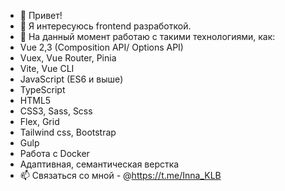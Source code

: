 - 👋 Привет!
- 👀 Я интересуюсь frontend разработкой. 
- 🌱 На данный момент работаю с такими технологиями, как:
- Vue 2,3 (Composition API/ Options API)
- Vuex, Vue Router, Pinia
- Vite, Vue CLI
- JavaScript (ES6 и выше)
- TypeScript
- HTML5
- CSS3, Sass, Scss
- Flex, Grid
- Tailwind css, Bootstrap
- Gulp
- Работа с Docker
- Адаптивная, семантическая верстка
- 📫 Связаться со мной - @https://t.me/Inna_KLB

<!---
Inna-KLB/Inna-KLB is a ✨ special ✨ repository because its `README.md` (this file) appears on your GitHub profile.
You can click the Preview link to take a look at your changes.
--->
